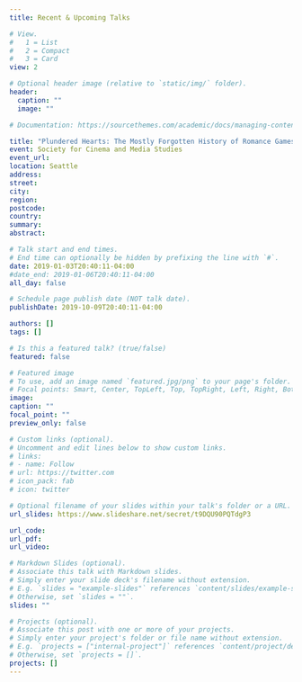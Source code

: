 ```yaml
---
title: Recent & Upcoming Talks

# View.
#   1 = List
#   2 = Compact
#   3 = Card
view: 2

# Optional header image (relative to `static/img/` folder).
header:
  caption: ""
  image: ""

# Documentation: https://sourcethemes.com/academic/docs/managing-content/

title: "Plundered Hearts: The Mostly Forgotten History of Romance Games"
event: Society for Cinema and Media Studies
event_url:
location: Seattle
address:
street:
city:
region:
postcode:
country:
summary:
abstract:

# Talk start and end times.
# End time can optionally be hidden by prefixing the line with `#`.
date: 2019-01-03T20:40:11-04:00
#date_end: 2019-01-06T20:40:11-04:00
all_day: false

# Schedule page publish date (NOT talk date).
publishDate: 2019-10-09T20:40:11-04:00

authors: []
tags: []

# Is this a featured talk? (true/false)
featured: false

# Featured image
# To use, add an image named `featured.jpg/png` to your page's folder.
# Focal points: Smart, Center, TopLeft, Top, TopRight, Left, Right, BottomLeft, Bottom, BottomRight.
image:
caption: ""
focal_point: ""
preview_only: false

# Custom links (optional).
# Uncomment and edit lines below to show custom links.
# links:
# - name: Follow
# url: https://twitter.com
# icon_pack: fab
# icon: twitter

# Optional filename of your slides within your talk's folder or a URL.
url_slides: https://www.slideshare.net/secret/t9DQU90PQTdgP3

url_code:
url_pdf:
url_video:

# Markdown Slides (optional).
# Associate this talk with Markdown slides.
# Simply enter your slide deck's filename without extension.
# E.g. `slides = "example-slides"` references `content/slides/example-slides.md`.
# Otherwise, set `slides = ""`.
slides: ""

# Projects (optional).
# Associate this post with one or more of your projects.
# Simply enter your project's folder or file name without extension.
# E.g. `projects = ["internal-project"]` references `content/project/deep-learning/index.md`.
# Otherwise, set `projects = []`.
projects: []
---
```

